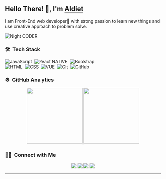 <h2>Hello There! 👋, I'm <a href="https://github.com/aldietprasetya">Aldiet</a></h2>
<p>I am Front-End web developer🎯 with strong passion to learn new things and use creative approach to problem solve.</p>

<img alt="Night CODER" src="https://i.giphy.com/media/13HgwGsXF0aiGY/giphy.webp" align="center"/>

### 🛠 &nbsp;Tech Stack

![JavaScript](https://img.shields.io/badge/JavaScript-F7DF1E?style=for-the-badge&logo=javascript&logoColor=black)&nbsp;
![React NATIVE](https://img.shields.io/badge/React_Native-20232A?style=for-the-badge&logo=react&logoColor=61DAFB)&nbsp;
![Bootstrap](https://img.shields.io/badge/Bootstrap-563D7C?style=for-the-badge&logo=bootstrap&logoColor=white)\
![HTML](https://img.shields.io/badge/HTML-239120?style=for-the-badge&logo=html5&logoColor=white)&nbsp;
![CSS](https://img.shields.io/badge/CSS-239120?&style=for-the-badge&logo=css3&logoColor=white)&nbsp;
![VUE](https://img.shields.io/badge/Vue.js-35495E?style=for-the-badge&logo=vue.js&logoColor=4FC08D)&nbsp;
![Git](https://img.shields.io/badge/Git-F05032?style=for-the-badge&logo=git&logoColor=white)&nbsp;
![GitHub](https://img.shields.io/badge/GitHub-100000?style=for-the-badge&logo=github&logoColor=white)&nbsp;

### ⚙️ &nbsp;GitHub Analytics

<p align="center">
<a href="https://github.com/aldietprasetya">
  <img height="180em" src="https://github-readme-stats-eight-theta.vercel.app/api?username=aldietprasetya&show_icons=true&theme=algolia&include_all_commits=true&count_private=true"/>
  <img height="180em" src="https://github-readme-stats-eight-theta.vercel.app/api/top-langs/?username=aldietprasetya&layout=compact&langs_count=8&theme=algolia"/>
</a>
</p>

### 🤝🏻 &nbsp;Connect with Me

<p align="center">
<a href="https://www.linkedin.com/in/aldiet-prasetya-62888b120/"><img src="https://img.shields.io/badge/LinkedIn-0077B5?style=for-the-badge&logo=linkedin&logoColor=white"/></a>
<a href="mailto:aldietprasetya@gmail.com"><img src="https://img.shields.io/badge/Gmail-D14836?style=for-the-badge&logo=gmail&logoColor=white"/></a>
<a href="https://www.instagram.com/aldietprasetya/"><img src="https://img.shields.io/badge/Instagram-E4405F?style=for-the-badge&logo=instagram&logoColor=white"/></a>
<a href="https://www.facebook.com/Aldiet.Prasetya/"><img src="https://img.shields.io/badge/Facebook-1877F2?style=for-the-badge&logo=facebook&logoColor=white"/></a>
</p>

-----
